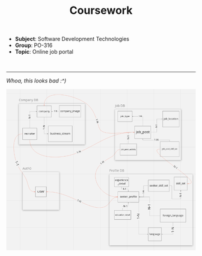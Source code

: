 <h1 align="center">Coursework</h1>

<br>

- **Subject**: Software Development Technologies  
- **Group**: PO-316  
- **Topic**: Online job portal


<br>

<hr>

_Whoa, this looks bad :^)_

<img align="center" alt="dbs" src="resources/dbs.png">
